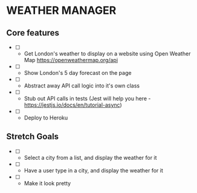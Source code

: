 # WEATHER MANAGER

## Core features

- [ ] - Get London's weather to display on a website using Open Weather Map https://openweathermap.org/api
- [ ] - Show London's 5 day forecast on the page
- [ ] - Abstract away API call logic into it's own class
- [ ] - Stub out API calls in tests (Jest will help you here - https://jestjs.io/docs/en/tutorial-async)
- [ ] - Deploy to Heroku

## Stretch Goals

- [ ] - Select a city from a list, and display the weather for it
- [ ] - Have a user type in a city, and display the weather for it
- [ ] - Make it look pretty
